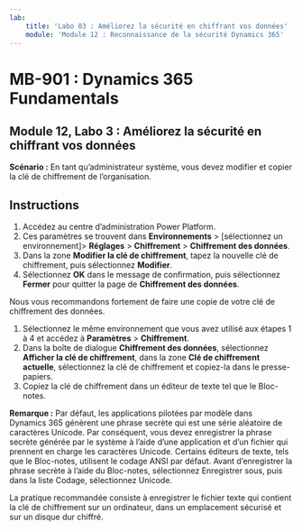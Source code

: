 ```yaml
---
lab:
    title: 'Labo 03 : Améliorez la sécurité en chiffrant vos données'
    module: 'Module 12 : Reconnaissance de la sécurité Dynamics 365'
---
```


# MB-901 : Dynamics 365 Fundamentals
## Module 12, Labo 3 : Améliorez la sécurité en chiffrant vos données

**Scénario :** En tant qu’administrateur système, vous devez modifier et copier la clé de chiffrement de l’organisation.

## Instructions

1. Accédez au centre d’administration Power Platform.  
1. Ces paramètres se trouvent dans **Environnements** > [sélectionnez un environnement]> **Réglages** > **Chiffrement** > **Chiffrement des données**.
1. Dans la zone **Modifier la clé de chiffrement**, tapez la nouvelle clé de chiffrement, puis sélectionnez **Modifier**.
1. Sélectionnez **OK** dans le message de confirmation, puis sélectionnez **Fermer** pour quitter la page de **Chiffrement des données**.

Nous vous recommandons fortement de faire une copie de votre clé de chiffrement des données.

1. Sélectionnez le même environnement que vous avez utilisé aux étapes 1 à 4 et accédez à **Paramètres** > **Chiffrement**.
1. Dans la boîte de dialogue **Chiffrement des données**, sélectionnez **Afficher la clé de chiffrement**, dans la zone **Clé de chiffrement actuelle**, sélectionnez la clé de chiffrement et copiez-la dans le presse-papiers.
1. Copiez la clé de chiffrement dans un éditeur de texte tel que le Bloc-notes.

**Remarque :** Par défaut, les applications pilotées par modèle dans Dynamics 365 génèrent une phrase secrète qui est une série aléatoire de caractères Unicode. Par conséquent, vous devez enregistrer la phrase secrète générée par le système à l’aide d’une application et d’un fichier qui prennent en charge les caractères Unicode. Certains éditeurs de texte, tels que le Bloc-notes, utilisent le codage ANSI par défaut. Avant d’enregistrer la phrase secrète à l’aide du Bloc-notes, sélectionnez Enregistrer sous, puis dans la liste Codage, sélectionnez Unicode.

La pratique recommandée consiste à enregistrer le fichier texte qui contient la clé de chiffrement sur un ordinateur, dans un emplacement sécurisé et sur un disque dur chiffré.
